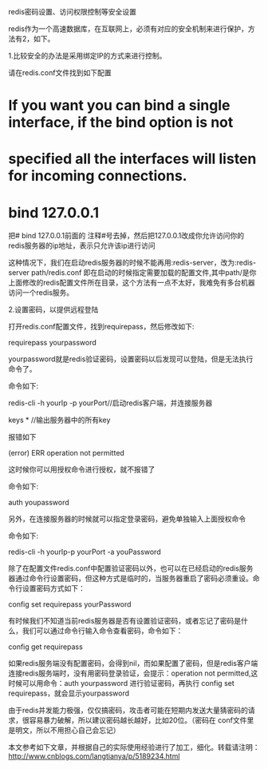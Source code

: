 redis密码设置、访问权限控制等安全设置

redis作为一个高速数据库，在互联网上，必须有对应的安全机制来进行保护，方法有2，如下。



1.比较安全的办法是采用绑定IP的方式来进行控制。



 请在redis.conf文件找到如下配置

# If you want you can bind a single interface, if the bind option is not

# specified all the interfaces will listen for incoming connections.

#

# bind 127.0.0.1

把# bind 127.0.0.1前面的 注释#号去掉，然后把127.0.0.1改成你允许访问你的redis服务器的ip地址，表示只允许该ip进行访问



这种情况下，我们在启动redis服务器的时候不能再用:redis-server，改为:redis-server path/redis.conf 即在启动的时候指定需要加载的配置文件,其中path/是你上面修改的redis配置文件所在目录，这个方法有一点不太好，我难免有多台机器访问一个redis服务。



2.设置密码，以提供远程登陆



打开redis.conf配置文件，找到requirepass，然后修改如下:



requirepass yourpassword

yourpassword就是redis验证密码，设置密码以后发现可以登陆，但是无法执行命令了。



命令如下:

redis-cli -h yourIp -p yourPort//启动redis客户端，并连接服务器

keys * //输出服务器中的所有key

报错如下

(error) ERR operation not permitted



这时候你可以用授权命令进行授权，就不报错了



命令如下:

auth youpassword

另外，在连接服务器的时候就可以指定登录密码，避免单独输入上面授权命令



命令如下:

redis-cli -h  yourIp-p yourPort  -a youPassword

 



除了在配置文件redis.conf中配置验证密码以外，也可以在已经启动的redis服务器通过命令行设置密码，但这种方式是临时的，当服务器重启了密码必须重设。命令行设置密码方式如下：



config set requirepass yourPassword

 



有时候我们不知道当前redis服务器是否有设置验证密码，或者忘记了密码是什么，我们可以通过命令行输入命令查看密码，命令如下：



config get requirepass

 



如果redis服务端没有配置密码，会得到nil，而如果配置了密码，但是redis客户端连接redis服务端时，没有用密码登录验证，会提示：operation not permitted,这时候可以用命令：auth yourpassword 进行验证密码，再执行 config set requirepass，就会显示yourpassword



由于redis并发能力极强，仅仅搞密码，攻击者可能在短期内发送大量猜密码的请求，很容易暴力破解，所以建议密码越长越好，比如20位。（密码在 conf文件里是明文，所以不用担心自己会忘记）



本文参考如下文章，并根据自己的实际使用经验进行了加工，细化。转载请注明：http://www.cnblogs.com/langtianya/p/5189234.html
